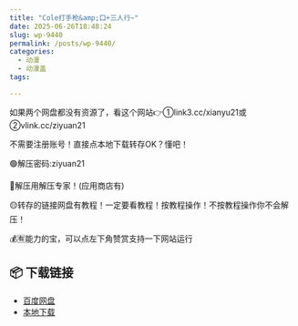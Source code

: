 ```yaml
---
title: "Cole打手枪&amp;口+三人行~"
date: 2025-06-26T18:48:24
slug: wp-9440
permalink: /posts/wp-9440/
categories:
  - 动漫
  - 动漫盖
tags:

---
```


如果两个网盘都没有资源了，看这个网站👉①link3.cc/xianyu21或②vlink.cc/ziyuan21

不需要注册账号！直接点本地下载转存OK？懂吧！

🟢解压密码:ziyuan21

🔵解压用解压专家！(应用商店有)

🟡转存的链接网盘有教程！一定要看教程！按教程操作！不按教程操作你不会解压！

💰🈶能力的宝，可以点左下角赞赏支持一下网站运行

## 📦 下载链接
- [百度网盘](https://blziyuan21.com/pay-download/9440?key=fed9b8c39e&down_id=0)
- [本地下载](https://blziyuan21.com/pay-download/9440?key=fed9b8c39e&down_id=1)

